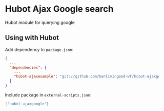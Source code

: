 # Hubot Ajax Google search

Hubot module for querying google

## Using with Hubot

Add dependency to `package.json`:
```json
{
  ...
  "dependencies": {
    ...
    "hubot-ajaxexample": "git://github.com/benlivingood-wf/hubot-ajaxgoogle.git#master"
  }
}
```

Include package in `external-scripts.json`:
```json
["hubot-ajaxgoogle"]
```
